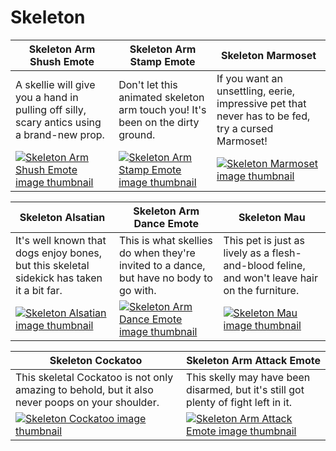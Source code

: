 # Skeleton

| Skeleton Arm Shush Emote | Skeleton Arm Stamp Emote | Skeleton Marmoset |
| ------------------------ | ------------------------ | ----------------- |
| A skellie will give you a hand in pulling off silly, scary antics using a brand-new prop. | Don't let this animated skeleton arm touch you! It's been on the dirty ground. | If you want an unsettling, eerie, impressive pet that never has to be fed, try a cursed Marmoset! |
| [![Skeleton Arm Shush Emote image thumbnail](https://seaofthieves.wiki.gg/images/1/18/Skeleton_Arm_Shush_Emote.png)](https://seaofthieves.wiki.gg/wiki/Skeleton_Arm_Shush_Emote) | [![Skeleton Arm Stamp Emote image thumbnail](https://seaofthieves.wiki.gg/images/4/46/Skeleton_Arm_Stamp_Emote.png)](https://seaofthieves.wiki.gg/wiki/Skeleton_Arm_Stamp_Emote) | [![Skeleton Marmoset image thumbnail](https://seaofthieves.wiki.gg/images/6/61/Skeleton_Marmoset.png)](https://seaofthieves.wiki.gg/wiki/Skeleton_Marmoset) |

| Skeleton Alsatian | Skeleton Arm Dance Emote | Skeleton Mau |
| ----------------- | ------------------------ | ------------ |
| It's well known that dogs enjoy bones, but this skeletal sidekick has taken it a bit far. | This is what skellies do when they're invited to a dance, but have no body to go with. | This pet is just as lively as a flesh-and-blood feline, and won't leave hair on the furniture. |
| [![Skeleton Alsatian image thumbnail](https://seaofthieves.wiki.gg/images/e/eb/Skeleton_Alsatian.png)](https://seaofthieves.wiki.gg/wiki/Skeleton_Alsatian) | [![Skeleton Arm Dance Emote image thumbnail](https://seaofthieves.wiki.gg/images/2/20/Skeleton_Arm_Dance_Emote.png)](https://seaofthieves.wiki.gg/wiki/Skeleton_Arm_Dance_Emote) | [![Skeleton Mau image thumbnail](https://seaofthieves.wiki.gg/images/a/a3/Skeleton_Mau.png)](https://seaofthieves.wiki.gg/wiki/Skeleton_Mau) |

| Skeleton Cockatoo | Skeleton Arm Attack Emote |
| ----------------- | ------------------------- |
| This skeletal Cockatoo is not only amazing to behold, but it also never poops on your shoulder. | This skelly may have been disarmed, but it's still got plenty of fight left in it. |
| [![Skeleton Cockatoo image thumbnail](https://seaofthieves.wiki.gg/images/d/d1/Skeleton_Cockatoo.png)](https://seaofthieves.wiki.gg/wiki/Skeleton_Cockatoo) | [![Skeleton Arm Attack Emote image thumbnail](https://seaofthieves.wiki.gg/images/6/6f/Skeleton_Arm_Attack_Emote.png)](https://seaofthieves.wiki.gg/wiki/Skeleton_Arm_Attack_Emote) |
